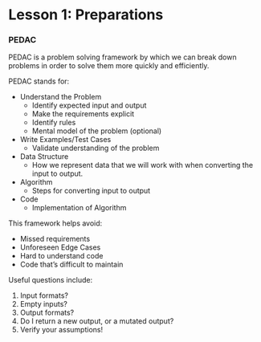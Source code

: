 # Lesson 1: Preparations

### PEDAC
PEDAC is a problem solving framework by which we can break down problems in order to solve them more quickly and efficiently. 

PEDAC stands for: 
- Understand the Problem
  - Identify expected input and output
  - Make the requirements explicit
  - Identify rules
  - Mental model of the problem (optional)
- Write Examples/Test Cases
  - Validate understanding of the problem
- Data Structure
  - How we represent data that we will work with when converting the input to output.
- Algorithm
  - Steps for converting input to output
- Code 
  - Implementation of Algorithm

This framework helps avoid:
  - Missed requirements
  - Unforeseen Edge Cases
  - Hard to understand code
  - Code that’s difficult to maintain

Useful questions include:
1. Input formats? 
2. Empty inputs?
3. Output formats?
4. Do I return a new output, or a mutated output?
5. Verify your assumptions!
